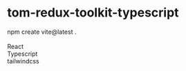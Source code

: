 # tom-redux-toolkit-typescript

npm create vite@latest . <br>
<br>
React<br>
Typescript<br>
tailwindcss<br>
